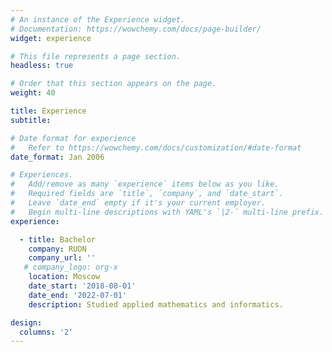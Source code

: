 ```yaml
---
# An instance of the Experience widget.
# Documentation: https://wowchemy.com/docs/page-builder/
widget: experience

# This file represents a page section.
headless: true

# Order that this section appears on the page.
weight: 40

title: Experience
subtitle:

# Date format for experience
#   Refer to https://wowchemy.com/docs/customization/#date-format
date_format: Jan 2006

# Experiences.
#   Add/remove as many `experience` items below as you like.
#   Required fields are `title`, `company`, and `date_start`.
#   Leave `date_end` empty if it's your current employer.
#   Begin multi-line descriptions with YAML's `|2-` multi-line prefix.
experience:

  - title: Bachelor 
    company: RUDN
    company_url: ''
   # company_logo: org-x
    location: Moscow
    date_start: '2018-08-01'
    date_end: '2022-07-01'
    description: Studied applied mathematics and informatics.

design:
  columns: '2'
---
```

